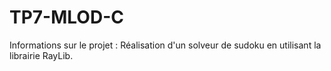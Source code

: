 # TP7-MLOD-C
Informations sur le projet : Réalisation d'un solveur de sudoku en utilisant la librairie RayLib.
